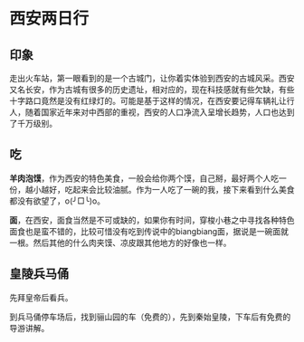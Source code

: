 # 西安两日行

## 印象

走出火车站，第一眼看到的是一个古城门，让你着实体验到西安的古城风采。西安又名长安，作为古城有很多的历史遗址，相对应的，现在科技感就有些欠缺，有些十字路口竟然是没有红绿灯的。可能是基于这样的情况，在西安要记得车辆礼让行人，随着国家近年来对中西部的重视，西安的人口净流入呈增长趋势，人口也达到了千万级别。

## 吃

**羊肉泡馍**，作为西安的特色美食，一般会给你两个馍，自己掰，最好两个人吃一份，越小越好，吃起来会比较油腻。作为一人吃了一碗的我，接下来看到什么美食都没有欲望了，o(╯□╰)o。

**面**，在西安，面食当然是不可或缺的，如果你有时间，穿梭小巷之中寻找各种特色面食也是蛮不错的，比较可惜没有吃到传说中的biangbiang面，据说是一碗面就一根。然后其他的什么肉夹馍、凉皮跟其他地方的好像也一样。

## 皇陵兵马俑

先拜皇帝后看兵。

到兵马俑停车场后，找到骊山园的车（免费的），先到秦始皇陵，下车后有免费的导游讲解。



